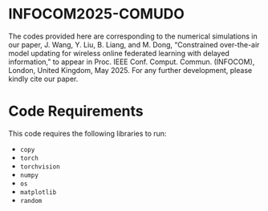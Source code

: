 # INFOCOM2025-COMUDO
The codes provided here are corresponding to the numerical simulations in our paper, J. Wang, Y. Liu, B. Liang, and M. Dong, “Constrained over-the-air model updating for wireless online federated learning with delayed information,” to appear in Proc. IEEE Conf. Comput. Commun. (INFOCOM), London, United Kingdom, May 2025. For any further development, please kindly cite our paper.
# Code Requirements

This code requires the following libraries to run:  
- `copy`  
- `torch`  
- `torchvision`  
- `numpy`  
- `os`  
- `matplotlib`  
- `random`  
